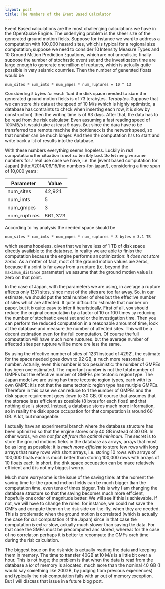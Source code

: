 ```yaml
---
layout: post
title: The Numbers of the Event Based Calculator
---
```


Event Based calculations are the most challenging calculations we
have in the OpenQuake Engine.
The underlying problem is the sheer size of the generated ground motion
fields. Suppose for instance we want to address a computation
with 100,000 hazard sites, which is typical for a regional
size computation; suppose we need to consider 10 Intensity Measure Types
and 10 Ground Motion Prediction Equations, which are not unrealistic;
finally suppose the number of stochastic event set and the investigation
time are large enough to generate one million of ruptures, which is
actually quite possible in very seismic countries. Then the
number of generated floats would be 

 `num_sites * num_imts * num_gmpes * num_ruptures = 10 ^ 13`

Considering 8 bytes for each float the disk space needed to store the
generated ground motion fields is of 73 terabytes. *Terabytes*. Suppose
that we can store this data at the speed of 10 M/s (which is highly
optimistic, a database has contraints to check when inserting each
row, it is slow by construction), then the writing time is of 93
days. After that, the data has to be read from the risk calculator. Even
assuming a fast reading speed of 100MB/s it would take at least 9
days. But since the data have to be transferred to a remote machine
the bottleneck is the network speed, so that number can be much
longer. And then the computation has to start and write back a lot
of results into the database.

With these numbers everything seems hopeless. Luckily in real computations
the situation is not so terribly bad. So let me give some numbers for a
real use case we have, i.e. the [event based computation for Japan]
(http://2014/06/15/the-numbers-for-japan/),
considering a time span of 10,000 years:

Parameter    | Value
-------------|--------
num_sites    | 42,921
num_imts     | 5
num_gmpes    | 3
num_ruptures | 661,323

According to my analysis the needed space should be

 `num_sites * num_imts * num_gmpes * num_ruptures * 8 bytes = 3.1 TB`

which seems hopeless, given that we have less of 1 TB of disk space
directly available to the database. In reality we are able to finish
the computation because the engine performs an optimization:
*it does not store zeros*. As a matter of fact, most of the ground motion
values are zeros, because if a point is far away from a rupture (i.e.
beyond the `maximum_distance` parameter) we assume that the
ground motion value is zero on that point.

In the case of Japan, with the parameters we are using, in average a
rupture affects only 1231 sites, since most of the sites are too far
away. So, in our estimate, we should put the total number of sites but
the effective number of sites which are affected. It quite difficult
to estimate that number on paper, but it is quite easy to infer it
heuristically.  First of all, you should reduce the original
computation by a factor of 10 or 100 times by reducing the number of
stochastic event set and or the investigation time. Then you can
perform the reduced computation in a reasonable amount of time, look
at the database and measure the number of affected sites. This will be
a decent estimation even for the full computation. Of course the full
computation will have much more ruptures, but the average number of
affected sites per rupture will be more ore less the same.

By using the effective number of sites of 1231 instead of 42921, the
estimate for the space needed goes down to 92 GB, a much more reasonable
number. Actually, even this number is too pessimistic: the number of
GMPEs has been overestimated. The important number is not the total number
of GMPEs but the effective number of GMPEs per tectonic region type.
The Japan model we are using has three tectonic region types, each with
its own GMPE: it is not that the same tectonic region type has multiple
GMPEs. Therefore in this case we can reduce to 1 the number of GMPEs and
the disk space requirement goes down to 30 GB. Of course that assumes
that the storage is as efficient as possible (8 bytes for each float)
and that nothing else is stored. Instead, a database stores much more
information, so in reality the disk space occupation for that computation
is around 60 GB. A lot, but manageable.

I actually have an experimental branch where the database structure
has been optimized so that the engine stores only 40 GB instead of 30
GB. In other words, *we are not far off from the optimal minimum*. The
secret is to store the ground motions fields in the database as
arrays, arrays that must be as long as possible: it is *much more
efficient* to store few rows with long arrays that many rows with
short arrays, i.e. storing 10 rows with arrays of 100,000 floats each
is much better than storing 100,000 rows with arrays of 10 floats
each. In short, the disk space occupation can be made relatively
efficient and it is not my biggest worry.

Much more worrysome is the issue of the saving time: at the moment the
saving time for the ground motion fields can be much bigger than the
computation time, even tens of times bigger. This is why I am changing
the database structure so that the saving becomes much more efficient,
hopefully one order of magnitude better. We will see if this is
achievable. If not, we will have to change the rules: for instance, we
could not save the GMFs and compute them on the risk side on-the-fly,
when they are needed. This is problematic when the ground motion is
correlated (which is actually the case for our computation of the
Japan) since in that case the computation is extra-slow, actually much
slower than saving the data. For that case the GMFs must be
precomputed and stored, whereas for the case of no correlation perhaps
it is better to recompute the GMFs each time during the risk
calculation.

The biggest issue on the risk side is actually reading the data and
keeping them in memory. The time to transfer 40GB at 10 M/s is a
little bit over a hour. This is not huge; the problem is that when
the data is read from the database a *lot* of memory is allocated,
much more than the nominal 40 GB (I would say something like 200GB, by
judging from previous experiences) and typically the risk computation
fails with an out of memory exception. But I will discuss that issue
in a future blog post.
